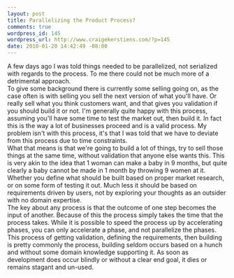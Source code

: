 ```yaml
--- 
layout: post
title: Parallelizing the Product Process?
comments: true
wordpress_id: 145
wordpress_url: http://www.craigekerstiens.com/?p=145
date: 2010-01-20 14:42:49 -08:00
---
```

<div id="_mcePaste">A few days ago I was told things needed to be parallelized, not serialized with regards to the process. To me there could not be much more of a detrimental approach.</div>
<div></div>
<div id="_mcePaste">To give some background there is currently some selling going on, as the case often is with selling you sell the next version of what you'll have. Or really sell what you think customers want, and that gives you validation if you should build it or not. I'm generally quite happy with this process, assuming you'll have some time to test the market out, then build it. In fact this is the way a lot of businesses proceed and is a valid process. My problem isn't with this process, it's that I was told that we have to deviate from this process due to time constraints.</div>
<div><!--more--></div>
<div id="_mcePaste">What that means is that we're going to build a lot of things, try to sell those things at the same time, without validation that anyone else wants this. This is very akin to the idea that 1 woman can make a baby in 9 months, but quite clearly a baby cannot be made in 1 month by throwing 9 women at it. Whether you define what should be built based on proper market research, or on some form of testing it out. Much less it should be based on requirements driven by users, not by exploring your thoughts as an outsider with no domain expertise.</div>
<div></div>
<div id="_mcePaste">The key about any process is that the outcome of one step becomes the input of another. Because of this the process simply takes the time that the process takes. While it is possible to speed the process up by accelerating phases, you can only accelerate a phase, and not parallelize the phases. This process of getting validation, defining the requirements, then building is pretty commonly the process, building seldom occurs based on a hunch and without some domain knowledge supporting it. As soon as development does occur blindly or without a clear end goal, it dies or remains stagant and un-used.</div>
